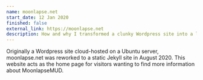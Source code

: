 ```yaml
---
name: moonlapse.net
start_date: 12 Jan 2020
finished: false
external_link: https://moonlapse.net
description: How and why I transformed a clunky Wordpress site into a lighter, more secure, and more enjoyable static site with Jekyll.
---
```


Originally a Wordpress site cloud-hosted on a Ubuntu server, moonlapse.net was reworked to a static Jekyll site in 
August 2020. This website acts as the home page for visitors wanting to find more information about MoonlapseMUD.